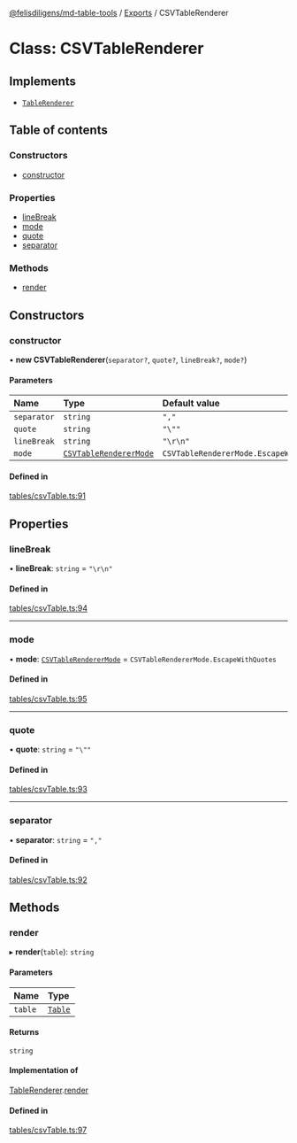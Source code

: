 [@felisdiligens/md-table-tools](../README.md) / [Exports](../modules.md) / CSVTableRenderer

# Class: CSVTableRenderer

## Implements

- [`TableRenderer`](../interfaces/TableRenderer.md)

## Table of contents

### Constructors

- [constructor](CSVTableRenderer.md#constructor)

### Properties

- [lineBreak](CSVTableRenderer.md#linebreak)
- [mode](CSVTableRenderer.md#mode)
- [quote](CSVTableRenderer.md#quote)
- [separator](CSVTableRenderer.md#separator)

### Methods

- [render](CSVTableRenderer.md#render)

## Constructors

### constructor

• **new CSVTableRenderer**(`separator?`, `quote?`, `lineBreak?`, `mode?`)

#### Parameters

| Name | Type | Default value |
| :------ | :------ | :------ |
| `separator` | `string` | `","` |
| `quote` | `string` | `"\""` |
| `lineBreak` | `string` | `"\r\n"` |
| `mode` | [`CSVTableRendererMode`](../enums/CSVTableRendererMode.md) | `CSVTableRendererMode.EscapeWithQuotes` |

#### Defined in

[tables/csvTable.ts:91](https://github.com/FelisDiligens/md-table-tools/blob/c0688b5/src/tables/csvTable.ts#L91)

## Properties

### lineBreak

• **lineBreak**: `string` = `"\r\n"`

#### Defined in

[tables/csvTable.ts:94](https://github.com/FelisDiligens/md-table-tools/blob/c0688b5/src/tables/csvTable.ts#L94)

___

### mode

• **mode**: [`CSVTableRendererMode`](../enums/CSVTableRendererMode.md) = `CSVTableRendererMode.EscapeWithQuotes`

#### Defined in

[tables/csvTable.ts:95](https://github.com/FelisDiligens/md-table-tools/blob/c0688b5/src/tables/csvTable.ts#L95)

___

### quote

• **quote**: `string` = `"\""`

#### Defined in

[tables/csvTable.ts:93](https://github.com/FelisDiligens/md-table-tools/blob/c0688b5/src/tables/csvTable.ts#L93)

___

### separator

• **separator**: `string` = `","`

#### Defined in

[tables/csvTable.ts:92](https://github.com/FelisDiligens/md-table-tools/blob/c0688b5/src/tables/csvTable.ts#L92)

## Methods

### render

▸ **render**(`table`): `string`

#### Parameters

| Name | Type |
| :------ | :------ |
| `table` | [`Table`](Table.md) |

#### Returns

`string`

#### Implementation of

[TableRenderer](../interfaces/TableRenderer.md).[render](../interfaces/TableRenderer.md#render)

#### Defined in

[tables/csvTable.ts:97](https://github.com/FelisDiligens/md-table-tools/blob/c0688b5/src/tables/csvTable.ts#L97)
